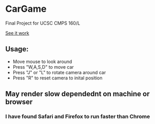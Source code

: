 # CarGame
Final Project for UCSC CMPS 160/L

[See it work](https://jleckron.github.io/CarGame/)

## Usage:
- Move mouse to look around
- Press "W,A,S,D" to move car
- Press "J" or "L" to rotate camera around car
- Press "R" to reset camera to inital position


## May render slow dependednt on machine or browser
### I have found Safari and Firefox to run faster than Chrome

